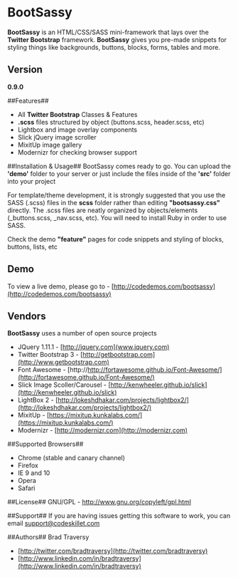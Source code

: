 # BootSassy #

**BootSassy** is an HTML/CSS/SASS mini-framework that lays over the **Twitter Bootstrap** framework. **BootSassy** gives you pre-made snippets for styling things like backgrounds, buttons, blocks, forms, tables and more.


## Version ##
**0.9.0**


##Features##

* All **Twitter Bootstrap** Classes & Features
* **.scss** files structured by object (buttons.scss, header.scss, etc)
* Lightbox and image overlay components
* Slick jQuery image scroller
* MixitUp image gallery
* Modernizr for checking browser support

##Installation & Usage##
BootSassy comes ready to go. You can upload the **'demo'** folder to your server or just include the files inside of the **'src'** folder into your project

For template/theme development, it is strongly suggested that you use the SASS (.scss) files in the **scss** folder rather than editing **"bootsassy.css"** directly. The .scss files are neatly organized by objects/elements (_buttons.scss, _nav.scss, etc). You will need to install Ruby in order to use SASS.

Check the demo **"feature"** pages for code snippets and styling of blocks, buttons, lists, etc

## Demo ##
To view a live demo, please go to - [http://codedemos.com/bootsassy](http://codedemos.com/bootsassy)

## Vendors ##
**BootSassy** uses a number of open source projects

* JQuery 1.11.1 - [http://jquery.com](www.jquery.com)
* Twitter Bootstrap 3 - [http://getbootstrap.com](http://www.getbootstrap.com)
* Font Awesome - [http://http://fortawesome.github.io/Font-Awesome/](http://fortawesome.github.io/Font-Awesome/)
* Slick Image Scoller/Carousel - [http://kenwheeler.github.io/slick](http://kenwheeler.github.io/slick)
* LightBox 2 - [http://lokeshdhakar.com/projects/lightbox2/](http://lokeshdhakar.com/projects/lightbox2/)
* MixitUp - [https://mixitup.kunkalabs.com/](https://mixitup.kunkalabs.com/)
* Modernizr - [http://modernizr.com](http://modernizr.com)

##Supported Browsers##
* Chrome (stable and canary channel)
* Firefox
* IE 9 and 10
* Opera
* Safari

##License##
GNU/GPL - http://www.gnu.org/copyleft/gpl.html

##Support##
If you are having issues getting this software to work, you can email support@codeskillet.com

##Authors##
Brad Traversy

* [http://twitter.com/bradtraversy](http://twitter.com/bradtraversy)
* [http://www.linkedin.com/in/bradtraversy](http://www.linkedin.com/in/bradtraversy)